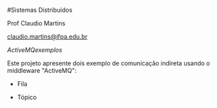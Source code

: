 #Sistemas Distribuídos
 
Prof Claudio Martins

claudio.martins@ifpa.edu.br

*ActiveMQexemplos*

Este projeto apresente dois exemplo de comunicação indireta usando o middleware "ActiveMQ":

- Fila

- Tópico





